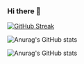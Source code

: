 ### Hi there 👋

[![GitHub Streak](http://github-readme-streak-stats.herokuapp.com?user=PhantomDevPT&theme=dark&border_radius=10&locale=es)](https://git.io/streak-stats)

![Anurag's GitHub stats](https://github-readme-stats.vercel.app/api?username=PhantomDevPT&show_icons=true&theme=transparent)

![Anurag's GitHub stats](https://github-readme-stats.vercel.app/api?username=PhantomDevPT&show_icons=true&theme=radical)
